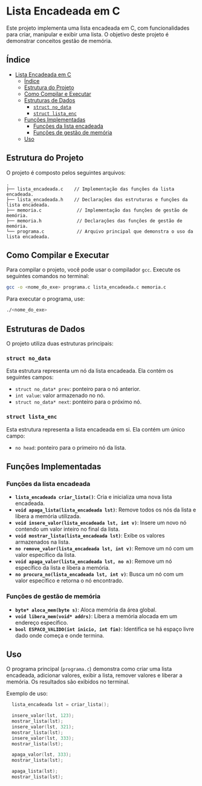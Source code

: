 # Lista Encadeada em C

Este projeto implementa uma lista encadeada em C, com funcionalidades para criar, manipular e exibir uma lista. O objetivo deste projeto é demonstrar conceitos gestão de memória.

## Índice

- [Lista Encadeada em C](#lista-encadeada-em-c)
  - [Índice](#índice)
  - [Estrutura do Projeto](#estrutura-do-projeto)
  - [Como Compilar e Executar](#como-compilar-e-executar)
  - [Estruturas de Dados](#estruturas-de-dados)
    - [`struct no_data`](#struct-no_data)
    - [`struct lista_enc`](#struct-lista_enc)
  - [Funções Implementadas](#funções-implementadas)
    - [Funções da lista encadeada](#funções-da-lista-encadeada)
    - [Funções de gestão de memória](#funções-de-gestão-de-memória)
  - [Uso](#uso)


## Estrutura do Projeto

O projeto é composto pelos seguintes arquivos:

```
.
├── lista_encadeada.c    // Implementação das funções da lista encadeada.
├── lista_encadeada.h    // Declarações das estruturas e funções da lista encadeada.
├── memoria.c             // Implementação das funções de gestão de memória.
├── memoria.h             // Declarações das funções de gestão de memória.
└── programa.c            // Arquivo principal que demonstra o uso da lista encadeada.
```

## Como Compilar e Executar

Para compilar o projeto, você pode usar o compilador `gcc`. Execute os seguintes comandos no terminal:

```bash
gcc -o <nome_do_exe> programa.c lista_encadeada.c memoria.c
```

Para executar o programa, use:

```bash
./<nome_do_exe>
```

## Estruturas de Dados

O projeto utiliza duas estruturas principais:

### `struct no_data`

Esta estrutura representa um nó da lista encadeada. Ela contém os seguintes campos:

- `struct no_data* prev`: ponteiro para o nó anterior.
- `int value`: valor armazenado no nó.
- `struct no_data* next`: ponteiro para o próximo nó.

### `struct lista_enc`

Esta estrutura representa a lista encadeada em si. Ela contém um único campo:

- `no head`: ponteiro para o primeiro nó da lista.

## Funções Implementadas

### Funções da lista encadeada

- **`lista_encadeada criar_lista()`**: Cria e inicializa uma nova lista encadeada.
- **`void apaga_lista(lista_encadeada lst)`**: Remove todos os nós da lista e libera a memória utilizada.
- **`void insere_valor(lista_encadeada lst, int v)`**: Insere um novo nó contendo um valor inteiro no final da lista.
- **`void mostrar_lista(lista_encadeada lst)`**: Exibe os valores armazenados na lista.
- **`no remove_valor(lista_encadeada lst, int v)`**: Remove um nó com um valor específico da lista.
- **`void apaga_valor(lista_encadeada lst, no n)`**: Remove um nó específico da lista e libera a memória.
- **`no procura_no(lista_encadeada lst, int v)`**: Busca um nó com um valor específico e retorna o nó encontrado.

### Funções de gestão de memória

- **`byte* aloca_mem(byte s)`**: Aloca memória da área global.
- **`void libera_mem(void* addrs)`**: Libera a memória alocada em um endereço específico.
- **`bool ESPACO_VALIDO(int inicio, int fim)`**: Identifica se há espaço livre dado onde começa e onde termina.

## Uso

O programa principal (`programa.c`) demonstra como criar uma lista encadeada, adicionar valores, exibir a lista, remover valores e liberar a memória. Os resultados são exibidos no terminal.

Exemplo de uso:

```c
  lista_encadeada lst = criar_lista();

  insere_valor(lst, 123);
  mostrar_lista(lst);
  insere_valor(lst, 321);
  mostrar_lista(lst);
  insere_valor(lst, 333);
  mostrar_lista(lst);

  apaga_valor(lst, 333);
  mostrar_lista(lst);

  apaga_lista(lst);
  mostrar_lista(lst);
```